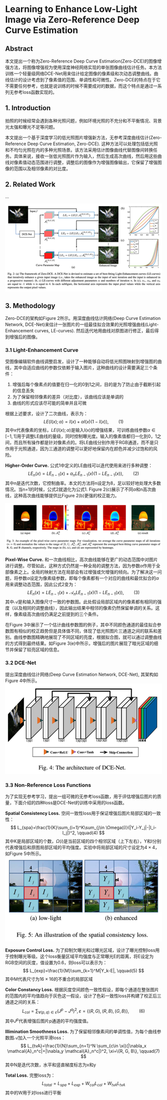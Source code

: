 # Learning to Enhance Low-Light Image via Zero-Reference Deep Curve Estimation

## Abstract
本文提出一个称为Zero-Reference Deep Curve Estimation(Zero-DCE)的图像增强方法，将图像增强视为使用深度神经网络实现的单张图像曲线估计任务。本方法训练一个轻量级网络DCE-Net用来估计给定图像的像素级和次动态调整曲线。曲线估计的设计考虑到了像素值的范围、单调性和可微性。Zero-DCE的特点在于它不需要任何参考，也就是说训练的时候不需要成对的数据，而这个特点是通过一系列无参考loss函数实现的。

## 1. Introduction
拍照的时候经常会遇到各种光照问题，例如环境光照的不充分和不平衡情况、背景光太强和曝光不足等问题。

本文提出一个基于深度学习的低光照图片增强新方法，无参考深度曲线估计(Zero-Reference Deep Curve Estimation, Zero-DCE). 这种方法可以处理包括低光照和不均匀光照在内的多种光照场景。该方法采用估计图像曲线代替图像间转换任务。具体来说，接收一张低光照图片作为输入，然后生成高次曲线，然后用这些曲线对像素值动态范围进行调整，调整后的图像作为增强图像输出，它保留了增强图像的范围以及相邻像素的对比度。

## 2. Related Work
...

![Figure 2](2.png 'Figure 2')

## 3. Methodology
Zero-DCE的架构如Figure 2所示。用深度曲线估计网络(Deep Curve Estimation Network, DCE-Net)来估计一张图片的一组最佳拟合效果的光照增强曲线(Light-Enhancement curves, LE-curves). 然后迭代地用曲线对原图进行修正，最后得到增强后的图像。

### 3.1 Light-Enhancement Curve
受图像编辑软件曲线调整启发，设计了一种能够自动将低光照图映射到增强图的曲线，其中自适应曲线的参数仅依赖于输入图片，这种曲线的设计需要满足三个条件：
1. 增强后每个像素点的值要在归一化的0到1之间，目的是为了防止由于截断引起的信息丢失
2. 为了保留相邻像素的差异（对比度），该曲线应该是单调的
3. 曲线的形式应该尽可能的简单并且可微

根据上述要求，设计了二次曲线，表示为：
$$
LE(I(x);\alpha)=I(x)+\alpha I(x)(1-I(x)), \qquad (1)
$$
其中x代表像素的坐标，$LE(I(x);\alpha)$是输入I(x)的增强结果，可训练曲线参数$\alpha\in [-1,1]$用于调整LE曲线的量级，同时控制曝光度。输入的像素值都归一化到0，1之间，而且所有操作都是针对像素点的。将LE曲线分别作用于RGB通道，而不是只作用于光照通道，因为三通道的调整可以更好地保留内在颜色并减少过饱和的风险。

**Higher-Order Curve.** 公式1中定义的LE曲线可以迭代使用来进行多种调整：
$$
LE_n(x)=LE_{n-1}(x)+\alpha_nLE_{n-1}(x)(1-LE_{n-1}(x)), \qquad (2)
$$
其中n是迭代次数，它控制曲率。本文的方法将n设定为8，足以较好地处理大多数情况。当n=1的时候，公式2就退化为公式1. Figure 2(c)展示了不同$\alpha$和n高次曲线，这种高次曲线能够提供比Figure 2(b)更强的校正能力。

![Figure 3](3.png 'Figure 3')

**Pixel-Wise Curve.** 和一次曲线相比，高次曲线能够在更广的动态范围中对图片进行调整。尽管如此，这种方式仍然是一种全局的调整方法，因为参数$\alpha$作用于全部像素之上。全局的映射方法在局部会有过增强或欠增强的倾向。为了解决这一问题，将参数$\alpha$设定为像素级参数，即每个像素都有一个对应的曲线和最优拟合的$\alpha$用来调整动态范围，因此公式2变为：
$$
LE_n(x)=LE_{n-1}(x)+\mathcal{A}_nLE_{n-1}(x)(1-LE_{n-1}(x)), \qquad (3)
$$
其中$\mathcal{A}$是和输入图像尺寸一致的参数图。此处假设局部区域内的像素都有相同的强度（以及相同的调整曲线），因此输出结果中相邻的像素仍然保留单调的关系。这样，像素级高次曲线仍满足之前提到的三个条件。

在Figure 3中展示了一个估计曲线参数图的例子，其中不同颜色通道的最佳拟合参数图有相似的校正趋势但是具体值不同，体现了低光照图片三通道之间的联系和差别。曲线参数图精确地展现了不同区域的亮度，根据拟合图，就可以通过调整曲线的方式得到最终结果。如Figure 3(e)中所示，增强后的图片展现了暗光区域的细节并保留了较亮区域的信息。

### 3.2 DCE-Net
提出深度曲线估计网络(Deep Curve Estimation Network, DCE-Net), 其架构如Figure 4中所示。
![Figure 4](4.png 'Figure 4')

### 3.3 Non-Reference Loss Functions
为了实现无参考学习，提出一组可微的无参考loss函数，用于评估增强后图片的质量，下面介绍的四种loss是DCE-Net的训练中采用的loss函数。

**Spatial Consistency Loss.** 空间一致性loss用于保证增强后图片局部区域的一致性：
$$
L_{spa}=\frac{1}{K}\sum_{i=1}^K\sum_{j\in \Omega(i)}(|Y_i-Y_j|-|I_i-I_j|)^2, \qquad(4)
$$
其中K是局部区域的个数，$\Omega(i)$是当前区域的四个相邻区域（上下左右），Y和I分别代表增强后和原图局部区域的平均强度。实验中将局部区域的尺寸设定为$4\times 4$，如Figure 5中所示。
![Figure 5](5.png 'Figure 5')

**Exposure Control Loss.** 为了抑制欠曝光和过曝光区域，设计了曝光控制loss用于控制曝光等级。这个loss衡量区域平均强度与正常曝光E的距离，将E设定为RGB空间的灰度，值设置为0.6，则loss可以表示为：
$$
L_{exp}=\frac{1}{M}\sum_{k=1}^M|Y_k-E|, \qquad(5)
$$
其中M代表尺寸为$16\times 16$的不重合的局部区域

**Color Constancy Loss.** 根据灰度空间颜色一致性假设，即每个通道在整张图片的范围内的平均值趋向于灰色这一假设，设计了色彩一致性loss并构建了校正后三通道之间的关系：
$$
L_{col}=\sum_{\forall (p,q)\in \varepsilon}(J^p-J^q)^2, \varepsilon=\{(R, G),(R, B), (G, B)\}, \qquad (6)
$$
其中$J^p$代表增强后图片p通道的平均强度值。

**Illimination Smoothness Loss.** 为了保留相邻像素间的单调性值，为每个曲线参数图$\mathcal{A}$加入一个光照平滑loss：
$$
L_{tvA}=\frac{1}{N}\sum_{n=1}^N \sum_{c\in \xi}(|\nabla_x \mathcal{A}_n^c|+|\nabla_y \mathcal{A}_n^c|)^2, \xi=\{R, G, B\}, \qquad(7)
$$
其中N是迭代次数，水平和竖直梯度标志为x和y

**Total Loss.** 完整loss为：
$$
L_{total}=L_{spa}+L_{exp}+W_{col}L_{col}+W_{tvA}L_{tvA}
$$
其中的W用于对loss进行平衡